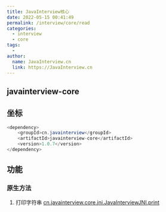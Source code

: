 ```yaml
---
title: JavaInterview核心
date: 2022-05-15 00:41:49
permalink: /interview/core/read
categories:
  - interview
  - core
tags:
  - 
author: 
  name: JavaInterview.cn
  link: https://JavaInterview.cn
---
```



## javainterview-core

## 坐标
```java
<dependency>
    <groupId>cn.javainterview</groupId>
    <artifactId>javainterview-core</artifactId>
    <version>1.0.7</version>
</dependency>
```

## 功能
### 原生方法 
1. 打印字符串
[cn.javainterview.core.jni.JavaInterviewJNI.print](https://javainterview.cn/pages/65ab2d/)